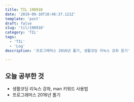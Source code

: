 ```yaml
---
title: TIL 190910 
date: '2019-09-10T10:46:37.121Z'
template: 'post'
draft: false
slug: 'til/190910'
category: 'TIL'
tags:
  - 'TIL'
  - 'Log'
description: '프로그래머스 2016년 풀기, 생활코딩 리눅스 강좌 듣기'

---
```


## 오늘 공부한 것

- 생활코딩 리눅스 강좌, man 키워드 사용법
- 프로그래머스 2016년 풀기 



 

